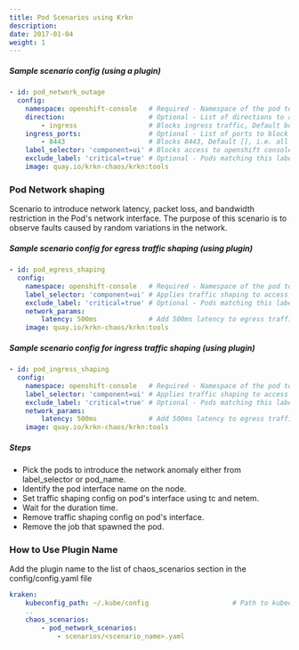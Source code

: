 ```yaml
---
title: Pod Scenarios using Krkn
description: 
date: 2017-01-04
weight: 1
---
```

##### Sample scenario config (using a plugin)
```yaml
- id: pod_network_outage
  config:
    namespace: openshift-console   # Required - Namespace of the pod to which filter need to be applied
    direction:                     # Optional - List of directions to apply filters
        - ingress                  # Blocks ingress traffic, Default both egress and ingress
    ingress_ports:                 # Optional - List of ports to block traffic on
        - 8443                     # Blocks 8443, Default [], i.e. all ports.
    label_selector: 'component=ui' # Blocks access to openshift console
    exclude_label: 'critical=true' # Optional - Pods matching this label will be excluded from the chaos
    image: quay.io/krkn-chaos/krkn:tools
```


### Pod Network shaping
Scenario to introduce network latency, packet loss, and bandwidth restriction in the Pod's network interface. The purpose of this scenario is to observe faults caused by random variations in the network.

##### Sample scenario config for egress traffic shaping (using plugin)
```yaml
- id: pod_egress_shaping
  config:
    namespace: openshift-console   # Required - Namespace of the pod to which filter need to be applied.
    label_selector: 'component=ui' # Applies traffic shaping to access openshift console.
    exclude_label: 'critical=true' # Optional - Pods matching this label will be excluded from the chaos
    network_params:
        latency: 500ms             # Add 500ms latency to egress traffic from the pod.
    image: quay.io/krkn-chaos/krkn:tools
```
##### Sample scenario config for ingress traffic shaping (using plugin)
```yaml
- id: pod_ingress_shaping
  config:
    namespace: openshift-console   # Required - Namespace of the pod to which filter need to be applied.
    label_selector: 'component=ui' # Applies traffic shaping to access openshift console.
    exclude_label: 'critical=true' # Optional - Pods matching this label will be excluded from the chaos
    network_params:
        latency: 500ms             # Add 500ms latency to egress traffic from the pod.
    image: quay.io/krkn-chaos/krkn:tools
```

##### Steps
 - Pick the pods to introduce the network anomaly either from label_selector or pod_name.
 - Identify the pod interface name on the node.
 - Set traffic shaping config on pod's interface using tc and netem.
 - Wait for the duration time.
 - Remove traffic shaping config on pod's interface.
 - Remove the job that spawned the pod.

 ### How to Use Plugin Name
Add the plugin name to the list of chaos_scenarios section in the config/config.yaml file
```yaml
kraken:
    kubeconfig_path: ~/.kube/config                     # Path to kubeconfig
    .. 
    chaos_scenarios:
        - pod_network_scenarios:
            - scenarios/<scenario_name>.yaml
  ```